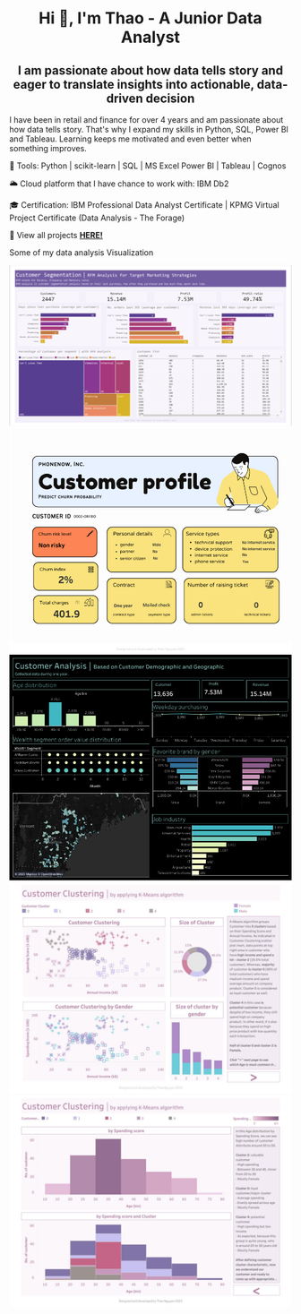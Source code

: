 <h1 align="center"> Hi 👋, I'm Thao - A Junior Data Analyst </h1>

<h2 align="center"> I am passionate about how data tells story and eager to translate insights into actionable, data-driven decision </h2>

I have been in retail and finance for over 4 years and am passionate about how data tells story. That's why I expand my skills in Python, SQL, Power BI and Tableau. Learning keeps me motivated and even better when something improves.

🔧 Tools: Python | scikit-learn | SQL | MS Excel Power BI | Tableau | Cognos

🌥 Cloud platform that I have chance to work with: IBM Db2

🎓 Certification: IBM Professional Data Analyst Certificate | 
KPMG Virtual Project Certificate (Data Analysis - The Forage)

<p> 📌 View all projects <a href="https://github.com/nhthaonguyen?tab=repositories"><strong>HERE!</strong></a> </p>


<p> Some of my data analysis Visualization </p>
<img src="https://github.com/nhthaonguyen/nhthaonguyen.github.io/blob/main/image/Customer-Segmentation-Viz.png?raw=true"/>
<img src="image/churn-predict-profile.png"/>
<img src="https://github.com/nhthaonguyen/nhthaonguyen.github.io/blob/main/image/Customer-Analysis.png?raw=true"/>
<img src="image/Customer-Clustering-KMeans_page1.jpg"/>
<img src="image/Customer-Clustering-KMeans_page2.jpg"/>

